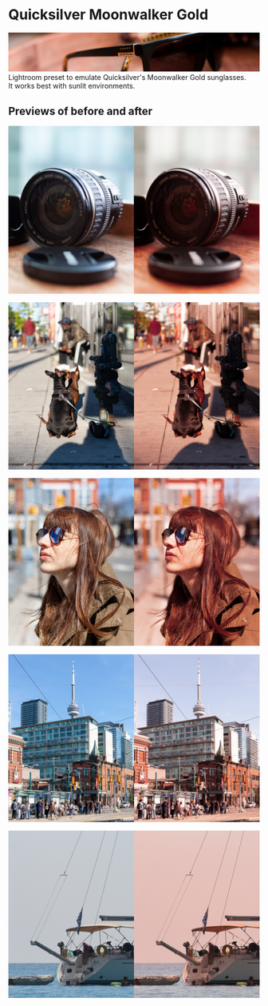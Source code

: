 # Quicksilver Moonwalker Gold
![Alt text](previews/sunglasses.jpg?raw=true "Quicksilver Moonwalker Gold")
Lightroom preset to emulate Quicksilver's Moonwalker Gold sunglasses.  
It works best with sunlit environments.

## Previews of before and after

![Alt text](previews/04.jpg?raw=true "Lens")

![Alt text](previews/01.jpg?raw=true "Dogs")

![Alt text](previews/03.jpg?raw=true "Profile")

![Alt text](previews/02.jpg?raw=true "City")

![Alt text](previews/05.jpg?raw=true "Boat")
